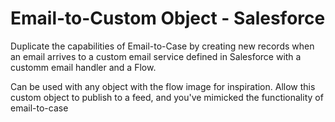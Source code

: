 # Email-to-Custom Object - Salesforce

Duplicate the capabilities of Email-to-Case by creating new records when an email arrives to a custom email service defined in Salesforce with a customm email handler and a Flow.

Can be used with any object with the flow image for inspiration.  Allow this custom object to publish to a feed, and you've mimicked the functionality of email-to-case